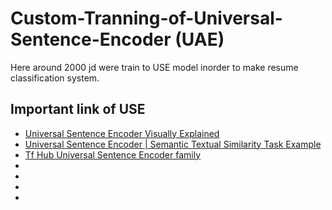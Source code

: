 # Custom-Tranning-of-Universal-Sentence-Encoder (UAE)
 Here around 2000 jd were train to USE model inorder to make resume classification system.
 
 ## Important link of USE
 * [Universal Sentence Encoder Visually Explained](https://amitness.com/2020/06/universal-sentence-encoder/)
 * [Universal Sentence Encoder | Semantic Textual Similarity Task Example
](https://www.tensorflow.org/hub/tutorials/semantic_similarity_with_tf_hub_universal_encoder)
 * [Tf Hub Universal Sentence Encoder family](https://tfhub.dev/google/universal-sentence-encoder/4)
 * []()
 * []()
 * []()
 * []()
 

